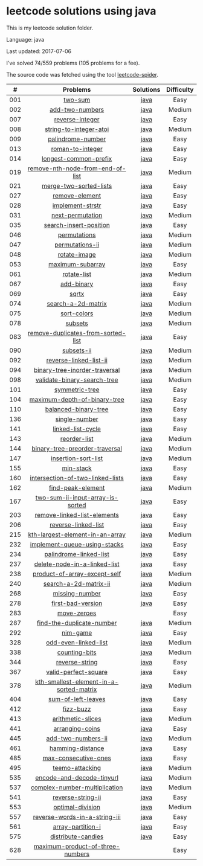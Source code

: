 # leetcode solutions using java
This is my leetcode solution folder.

Language: java

Last updated: 2017-07-06

I've solved 74/559 problems (105 problems for a fee).

The source code was fetched using the tool [leetcode-spider](https://github.com/Ma63d/leetcode-spider).

| # | Problems | Solutions | Difficulty |
|:--:|:-----:|:---------:|:----:|
|001|[two-sum](https://leetcode.com/problems/two-sum/)| [java](./001.two-sum/two-sum.java)| Easy|
|002|[add-two-numbers](https://leetcode.com/problems/add-two-numbers/)| [java](./002.add-two-numbers/add-two-numbers.java)| Medium|
|007|[reverse-integer](https://leetcode.com/problems/reverse-integer/)| [java](./007.reverse-integer/reverse-integer.java)| Easy|
|008|[string-to-integer-atoi](https://leetcode.com/problems/string-to-integer-atoi/)| [java](./008.string-to-integer-atoi/string-to-integer-atoi.java)| Medium|
|009|[palindrome-number](https://leetcode.com/problems/palindrome-number/)| [java](./009.palindrome-number/palindrome-number.java)| Easy|
|013|[roman-to-integer](https://leetcode.com/problems/roman-to-integer/)| [java](./013.roman-to-integer/roman-to-integer.java)| Easy|
|014|[longest-common-prefix](https://leetcode.com/problems/longest-common-prefix/)| [java](./014.longest-common-prefix/longest-common-prefix.java)| Easy|
|019|[remove-nth-node-from-end-of-list](https://leetcode.com/problems/remove-nth-node-from-end-of-list/)| [java](./019.remove-nth-node-from-end-of-list/remove-nth-node-from-end-of-list.java)| Medium|
|021|[merge-two-sorted-lists](https://leetcode.com/problems/merge-two-sorted-lists/)| [java](./021.merge-two-sorted-lists/merge-two-sorted-lists.java)| Easy|
|027|[remove-element](https://leetcode.com/problems/remove-element/)| [java](./027.remove-element/remove-element.java)| Easy|
|028|[implement-strstr](https://leetcode.com/problems/implement-strstr/)| [java](./028.implement-strstr/implement-strstr.java)| Easy|
|031|[next-permutation](https://leetcode.com/problems/next-permutation/)| [java](./031.next-permutation/next-permutation.java)| Medium|
|035|[search-insert-position](https://leetcode.com/problems/search-insert-position/)| [java](./035.search-insert-position/search-insert-position.java)| Easy|
|046|[permutations](https://leetcode.com/problems/permutations/)| [java](./046.permutations/permutations.java)| Medium|
|047|[permutations-ii](https://leetcode.com/problems/permutations-ii/)| [java](./047.permutations-ii/permutations-ii.java)| Medium|
|048|[rotate-image](https://leetcode.com/problems/rotate-image/)| [java](./048.rotate-image/rotate-image.java)| Medium|
|053|[maximum-subarray](https://leetcode.com/problems/maximum-subarray/)| [java](./053.maximum-subarray/maximum-subarray.java)| Easy|
|061|[rotate-list](https://leetcode.com/problems/rotate-list/)| [java](./061.rotate-list/rotate-list.java)| Medium|
|067|[add-binary](https://leetcode.com/problems/add-binary/)| [java](./067.add-binary/add-binary.java)| Easy|
|069|[sqrtx](https://leetcode.com/problems/sqrtx/)| [java](./069.sqrtx/sqrtx.java)| Easy|
|074|[search-a-2d-matrix](https://leetcode.com/problems/search-a-2d-matrix/)| [java](./074.search-a-2d-matrix/search-a-2d-matrix.java)| Medium|
|075|[sort-colors](https://leetcode.com/problems/sort-colors/)| [java](./075.sort-colors/sort-colors.java)| Medium|
|078|[subsets](https://leetcode.com/problems/subsets/)| [java](./078.subsets/subsets.java)| Medium|
|083|[remove-duplicates-from-sorted-list](https://leetcode.com/problems/remove-duplicates-from-sorted-list/)| [java](./083.remove-duplicates-from-sorted-list/remove-duplicates-from-sorted-list.java)| Easy|
|090|[subsets-ii](https://leetcode.com/problems/subsets-ii/)| [java](./090.subsets-ii/subsets-ii.java)| Medium|
|092|[reverse-linked-list-ii](https://leetcode.com/problems/reverse-linked-list-ii/)| [java](./092.reverse-linked-list-ii/reverse-linked-list-ii.java)| Medium|
|094|[binary-tree-inorder-traversal](https://leetcode.com/problems/binary-tree-inorder-traversal/)| [java](./094.binary-tree-inorder-traversal/binary-tree-inorder-traversal.java)| Medium|
|098|[validate-binary-search-tree](https://leetcode.com/problems/validate-binary-search-tree/)| [java](./098.validate-binary-search-tree/validate-binary-search-tree.java)| Medium|
|101|[symmetric-tree](https://leetcode.com/problems/symmetric-tree/)| [java](./101.symmetric-tree/symmetric-tree.java)| Easy|
|104|[maximum-depth-of-binary-tree](https://leetcode.com/problems/maximum-depth-of-binary-tree/)| [java](./104.maximum-depth-of-binary-tree/maximum-depth-of-binary-tree.java)| Easy|
|110|[balanced-binary-tree](https://leetcode.com/problems/balanced-binary-tree/)| [java](./110.balanced-binary-tree/balanced-binary-tree.java)| Easy|
|136|[single-number](https://leetcode.com/problems/single-number/)| [java](./136.single-number/single-number.java)| Easy|
|141|[linked-list-cycle](https://leetcode.com/problems/linked-list-cycle/)| [java](./141.linked-list-cycle/linked-list-cycle.java)| Easy|
|143|[reorder-list](https://leetcode.com/problems/reorder-list/)| [java](./143.reorder-list/reorder-list.java)| Medium|
|144|[binary-tree-preorder-traversal](https://leetcode.com/problems/binary-tree-preorder-traversal/)| [java](./144.binary-tree-preorder-traversal/binary-tree-preorder-traversal.java)| Medium|
|147|[insertion-sort-list](https://leetcode.com/problems/insertion-sort-list/)| [java](./147.insertion-sort-list/insertion-sort-list.java)| Medium|
|155|[min-stack](https://leetcode.com/problems/min-stack/)| [java](./155.min-stack/min-stack.java)| Easy|
|160|[intersection-of-two-linked-lists](https://leetcode.com/problems/intersection-of-two-linked-lists/)| [java](./160.intersection-of-two-linked-lists/intersection-of-two-linked-lists.java)| Easy|
|162|[find-peak-element](https://leetcode.com/problems/find-peak-element/)| [java](./162.find-peak-element/find-peak-element.java)| Medium|
|167|[two-sum-ii-input-array-is-sorted](https://leetcode.com/problems/two-sum-ii-input-array-is-sorted/)| [java](./167.two-sum-ii-input-array-is-sorted/two-sum-ii-input-array-is-sorted.java)| Easy|
|203|[remove-linked-list-elements](https://leetcode.com/problems/remove-linked-list-elements/)| [java](./203.remove-linked-list-elements/remove-linked-list-elements.java)| Easy|
|206|[reverse-linked-list](https://leetcode.com/problems/reverse-linked-list/)| [java](./206.reverse-linked-list/reverse-linked-list.java)| Easy|
|215|[kth-largest-element-in-an-array](https://leetcode.com/problems/kth-largest-element-in-an-array/)| [java](./215.kth-largest-element-in-an-array/kth-largest-element-in-an-array.java)| Medium|
|232|[implement-queue-using-stacks](https://leetcode.com/problems/implement-queue-using-stacks/)| [java](./232.implement-queue-using-stacks/implement-queue-using-stacks.java)| Easy|
|234|[palindrome-linked-list](https://leetcode.com/problems/palindrome-linked-list/)| [java](./234.palindrome-linked-list/palindrome-linked-list.java)| Easy|
|237|[delete-node-in-a-linked-list](https://leetcode.com/problems/delete-node-in-a-linked-list/)| [java](./237.delete-node-in-a-linked-list/delete-node-in-a-linked-list.java)| Easy|
|238|[product-of-array-except-self](https://leetcode.com/problems/product-of-array-except-self/)| [java](./238.product-of-array-except-self/product-of-array-except-self.java)| Medium|
|240|[search-a-2d-matrix-ii](https://leetcode.com/problems/search-a-2d-matrix-ii/)| [java](./240.search-a-2d-matrix-ii/search-a-2d-matrix-ii.java)| Medium|
|268|[missing-number](https://leetcode.com/problems/missing-number/)| [java](./268.missing-number/missing-number.java)| Easy|
|278|[first-bad-version](https://leetcode.com/problems/first-bad-version/)| [java](./278.first-bad-version/first-bad-version.java)| Easy|
|283|[move-zeroes](https://leetcode.com/problems/move-zeroes/)|| Easy|
|287|[find-the-duplicate-number](https://leetcode.com/problems/find-the-duplicate-number/)| [java](./287.find-the-duplicate-number/find-the-duplicate-number.java)| Medium|
|292|[nim-game](https://leetcode.com/problems/nim-game/)| [java](./292.nim-game/nim-game.java)| Easy|
|328|[odd-even-linked-list](https://leetcode.com/problems/odd-even-linked-list/)| [java](./328.odd-even-linked-list/odd-even-linked-list.java)| Medium|
|338|[counting-bits](https://leetcode.com/problems/counting-bits/)| [java](./338.counting-bits/counting-bits.java)| Medium|
|344|[reverse-string](https://leetcode.com/problems/reverse-string/)| [java](./344.reverse-string/reverse-string.java)| Easy|
|367|[valid-perfect-square](https://leetcode.com/problems/valid-perfect-square/)| [java](./367.valid-perfect-square/valid-perfect-square.java)| Easy|
|378|[kth-smallest-element-in-a-sorted-matrix](https://leetcode.com/problems/kth-smallest-element-in-a-sorted-matrix/)| [java](./378.kth-smallest-element-in-a-sorted-matrix/kth-smallest-element-in-a-sorted-matrix.java)| Medium|
|404|[sum-of-left-leaves](https://leetcode.com/problems/sum-of-left-leaves/)| [java](./404.sum-of-left-leaves/sum-of-left-leaves.java)| Easy|
|412|[fizz-buzz](https://leetcode.com/problems/fizz-buzz/)| [java](./412.fizz-buzz/fizz-buzz.java)| Easy|
|413|[arithmetic-slices](https://leetcode.com/problems/arithmetic-slices/)| [java](./413.arithmetic-slices/arithmetic-slices.java)| Medium|
|441|[arranging-coins](https://leetcode.com/problems/arranging-coins/)| [java](./441.arranging-coins/arranging-coins.java)| Easy|
|445|[add-two-numbers-ii](https://leetcode.com/problems/add-two-numbers-ii/)| [java](./445.add-two-numbers-ii/add-two-numbers-ii.java)| Medium|
|461|[hamming-distance](https://leetcode.com/problems/hamming-distance/)| [java](./461.hamming-distance/hamming-distance.java)| Easy|
|485|[max-consecutive-ones](https://leetcode.com/problems/max-consecutive-ones/)| [java](./485.max-consecutive-ones/max-consecutive-ones.java)| Easy|
|495|[teemo-attacking](https://leetcode.com/problems/teemo-attacking/)| [java](./495.teemo-attacking/teemo-attacking.java)| Medium|
|535|[encode-and-decode-tinyurl](https://leetcode.com/problems/encode-and-decode-tinyurl/)| [java](./535.encode-and-decode-tinyurl/encode-and-decode-tinyurl.java)| Medium|
|537|[complex-number-multiplication](https://leetcode.com/problems/complex-number-multiplication/)| [java](./537.complex-number-multiplication/complex-number-multiplication.java)| Medium|
|541|[reverse-string-ii](https://leetcode.com/problems/reverse-string-ii/)| [java](./541.reverse-string-ii/reverse-string-ii.java)| Easy|
|553|[optimal-division](https://leetcode.com/problems/optimal-division/)| [java](./553.optimal-division/optimal-division.java)| Medium|
|557|[reverse-words-in-a-string-iii](https://leetcode.com/problems/reverse-words-in-a-string-iii/)| [java](./557.reverse-words-in-a-string-iii/reverse-words-in-a-string-iii.java)| Easy|
|561|[array-partition-i](https://leetcode.com/problems/array-partition-i/)| [java](./561.array-partition-i/array-partition-i.java)| Easy|
|575|[distribute-candies](https://leetcode.com/problems/distribute-candies/)| [java](./575.distribute-candies/distribute-candies.java)| Easy|
|628|[maximum-product-of-three-numbers](https://leetcode.com/problems/maximum-product-of-three-numbers/)|| Easy|